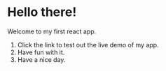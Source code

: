 # Hello there!

Welcome to my first react app.

1. Click the link to test out the live demo of my app.
2. Have fun with it.
3. Have a nice day.
